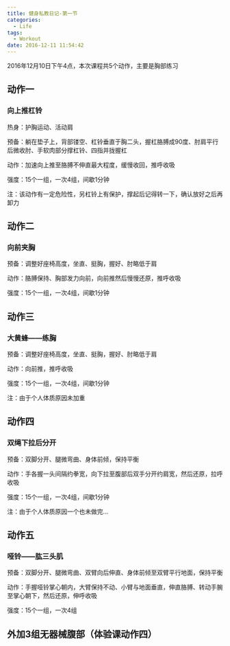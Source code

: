 ```yaml
---
title: 健身私教日记-第一节
categories:
  - Life
tags:
  - Workout
date: 2016-12-11 11:54:42
---
```



2016年12月10日下午4点，本次课程共5个动作，主要是胸部练习

## 动作一

### 向上推杠铃

热身：护胸运动、活动肩

预备：躺在垫子上，背部镂空、杠铃垂直于胸二头，握杠胳膊成90度、肘肩平行后微收肘、手软肉部分撑杠铃、四指并拢握杠

动作：加速向上推至胳膊不伸直最大程度，缓慢收回，推呼收吸

强度：15个一组，一次4组，间歇1分钟

注：该动作有一定危险性，另杠铃上有保护，撑起后记得转一下，确认放好之后再卸力

<!-- more -->

## 动作二

### 向前夹胸

预备：调整好座椅高度，坐直、挺胸，握好、肘略低于肩

动作：胳膊保持、胸部发力向前，向前推然后慢慢还原，推呼收吸

强度：15个一组，一次4组，间歇1分钟

## 动作三

### 大黄蜂——练胸

预备：调整好座椅高度，坐直、挺胸，握好、肘略低于肩

动作：向前推，推呼收吸

强度：15个一组，一次4组，间歇1分钟

注：由于个人体质原因未加重

## 动作四

### 双绳下拉后分开

预备：双脚分开、腿微弯曲、身体前倾，保持平衡

动作：手各握一头间隔约拳宽，向下拉至腹部后双手分开约肩宽，然后还原，拉呼收吸

强度：15个一组，一次4组，间歇1分钟

注：由于个人体质原因一个也未做完...

## 动作五

### 哑铃——肱三头肌

预备：双脚分开、腿微弯曲、双臂向后伸直、身体前倾至双臂平行地面，保持平衡

动作：手握哑铃掌心朝内，大臂保持不动、小臂与地面垂直，伸直胳膊、转动手腕至掌心朝下，然后还原，伸呼收吸

强度：15个一组，一次4组

## 外加3组无器械腹部（体验课动作四）